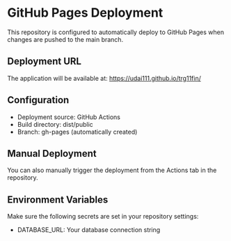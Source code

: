 # GitHub Pages Deployment

This repository is configured to automatically deploy to GitHub Pages when changes are pushed to the main branch.

## Deployment URL
The application will be available at: https://udai111.github.io/trg11fin/

## Configuration
- Deployment source: GitHub Actions
- Build directory: dist/public
- Branch: gh-pages (automatically created)

## Manual Deployment
You can also manually trigger the deployment from the Actions tab in the repository.

## Environment Variables
Make sure the following secrets are set in your repository settings:
- DATABASE_URL: Your database connection string